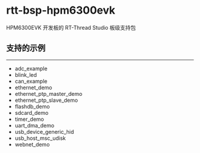 # rtt-bsp-hpm6300evk

HPM6300EVK 开发板的 RT-Thread Studio 板级支持包

## 支持的示例
***
- adc_example
- blink_led
- can_example
- ethernet_demo
- ethernet_ptp_master_demo
- ethernet_ptp_slave_demo
- flashdb_demo
- sdcard_demo
- timer_demo
- uart_dma_demo
- usb_device_generic_hid
- usb_host_msc_udisk
- webnet_demo